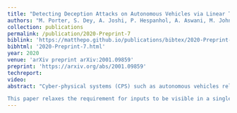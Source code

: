 ```yaml
---
title: "Detecting Deception Attacks on Autonomous Vehicles via Linear Time-Varying Dynamic Watermarking"
authors: "M. Porter, S. Dey, A. Joshi, P. Hespanhol, A. Aswani, M. Johnson-Roberson, R. Vasudevan, A. Aswani"
collection: publications
permalink: /publication/2020-Preprint-7
biblink: 'https://matthepo.github.io/publications/bibtex/2020-Preprint-7.txt'
bibhtml: '2020-Preprint-7.html'
year: 2020
venue: 'arXiv preprint arXiv:2001.09859'
preprint: 'https://arxiv.org/abs/2001.09859'
techreport:
video:
abstract: "Cyber-physical systems (CPS) such as autonomous vehicles rely on both on-board sensors and external communications to estimate their state. Unfortunately, these communications render the system vulnerable to cyber-attacks. While many attack detection methods have begun to address these concerns, they are limited to linear time-invariant (LTI) systems. Though LTI system models provide accurate approximations for CPS such as autonomous vehicles at constant speed and turning radii, they are inaccurate for more complex motions such as lane changes, turns, and changes in velocity. Since these more complex motions are more suitably described by linear time-varying (LTV) system models rather than LTI models, Dynamic Watermarking, which adds a private excitation to the input signal to validate measurements, has recently been extended to LTV systems. However, this extension does not allow for LTV systems that require several steps before the effect of a given control input can be seen in the measurement signal. Additionally, there is no consideration for the time-varying effects of auto-correlation. Furthermore, a proof of concept was only provided using simulations of a simplified model.

This paper relaxes the requirement for inputs to be visible in a single step and constructs an auto-correlation normalizing factor to remove the effects of auto-correlation. In addition, Dynamic Watermarking is applied to a high-fidelity vehicle model in carsim and a 1/10 scale autonomous rover to further reinforce the proof of concept for realistic systems. In each case, the vehicle follows a predefined path with time-varying velocity and turning radii. A replay attack, which replays previously recorded measurements, is shown to be detectable using LTV Dynamic Watermarking in a quick and repeatable manner."
---
```

